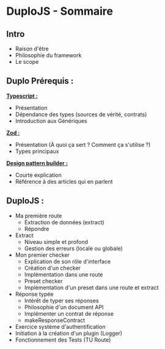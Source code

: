 # DuploJS - Sommaire

## Intro
- Raison d'être
- Philosophie du framework
- Le scope

## Duplo Prérequis :
[**Typescript :**](./typescript.md)
- Présentation
- Dépendance des types (sources de vérité, contrats)
- Introduction aux Génériques

[**Zod :**](./zod.md)
- Présentation (À quoi ça sert ? Comment ça s'utilise ?)
- Types principaux

[**Design pattern builder :**](./designPaternBuilder.md)
- Courte explication
- Référence à des articles qui en parlent

## DuploJS :

- Ma première route
  - Extraction de données (extract)
  - Répondre
- Extract
  - Niveau simple et profond
  - Gestion des erreurs (locale ou globale)
- Mon premier checker
  - Explication de son rôle d'interface
  - Création d'un checker
  - Implémentation dans une route
  - Preset checker
  - Implémentation d'un preset dans une route et extract
- Réponse typée
  - Intérêt de typer ses réponses
  - Philosophie d'un document API
  - Implémenter un contrat de réponse
  - makeResponseContract
- Exercice système d'authentification
- Initiation à la création d'un plugin (Logger)
- Fonctionnement des Tests (TU Route)
